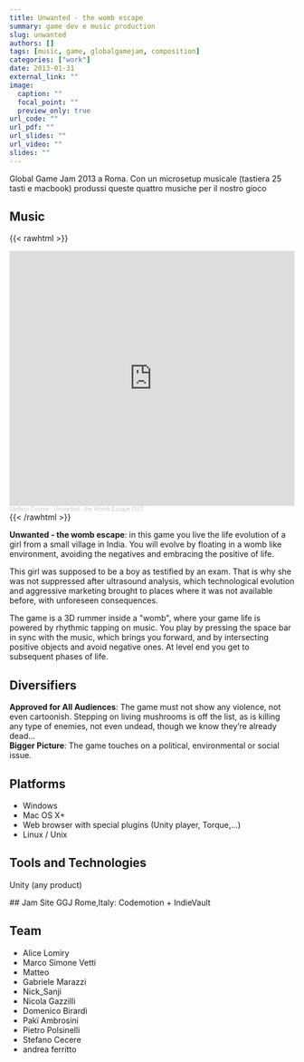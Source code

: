 ```yaml
---
title: Unwanted - the womb escape
summary: game dev e music production
slug: unwanted
authors: []
tags: [music, game, globalgamejam, composition]
categories: ["work"]
date: 2013-01-31
external_link: ""
image:
  caption: ""
  focal_point: ""
  preview_only: true
url_code: ""
url_pdf: ""
url_slides: ""
url_video: ""
slides: ""
---
```

Global Game Jam 2013 a Roma. Con un microsetup musicale (tastiera 25 tasti e macbook) produssi queste quattro musiche per il nostro gioco

## Music
{{< rawhtml >}}
<iframe width="100%" height="450" scrolling="no" frameborder="no" allow="autoplay" src="https://w.soundcloud.com/player/?url=https%3A//api.soundcloud.com/playlists/25410984&color=%23ff5500&auto_play=false&hide_related=false&show_comments=true&show_user=true&show_reposts=false&show_teaser=true"></iframe><div style="font-size: 10px; color: #cccccc;line-break: anywhere;word-break: normal;overflow: hidden;white-space: nowrap;text-overflow: ellipsis; font-family: Interstate,Lucida Grande,Lucida Sans Unicode,Lucida Sans,Garuda,Verdana,Tahoma,sans-serif;font-weight: 100;"><a href="https://soundcloud.com/stefanocecere" title="Stefano Cecere" target="_blank" style="color: #cccccc; text-decoration: none;">Stefano Cecere</a> · <a href="https://soundcloud.com/stefanocecere/sets/unwanted-the-womb-escape-ost" title="Unwanted - the Womb Escape OST" target="_blank" style="color: #cccccc; text-decoration: none;">Unwanted - the Womb Escape OST</a></div>
{{< /rawhtml >}}


**Unwanted - the womb escape**: in this game you live the life evolution of a girl from a small village in India. You will evolve by floating in a womb like environment, avoiding the negatives and embracing the positive of life. 

This girl was supposed to be a boy as testified by an exam. That is why she was not suppressed after ultrasound analysis, which technological evolution and aggressive marketing brought to places where it was not available before, with unforeseen consequences. 

The game is a 3D rummer inside a "womb", where your game life is powered by rhythmic tapping on music. You play by pressing the space bar in sync with the music, which brings you forward, and by intersecting positive objects and avoid negative ones. At level end you get to subsequent phases of life.

## Diversifiers
**Approved for All Audiences**: The game must not show any violence, not even cartoonish. Stepping on living mushrooms is off the list, as is killing any type of enemies, not even undead, though we know they’re already dead…  
**Bigger Picture**: The game touches on a political, environmental or social issue.

## Platforms
- Windows
- Mac OS X+
- Web browser with special plugins (Unity player, Torque,...)
- Linux / Unix

## Tools and Technologies
Unity (any product)

## Jam Site
GGJ Rome,Italy: Codemotion + IndieVault

## Team
- Alice Lomiry 	
- Marco Simone Vetti 	
- Matteo 	
- Gabriele Marazzi
- Nick_Sanji
- Nicola Gazzilli 	
- Domenico Birardi 	
- Pakï Ambrosini 	
- Pietro Polsinelli
- Stefano Cecere 	
- andrea ferritto
  